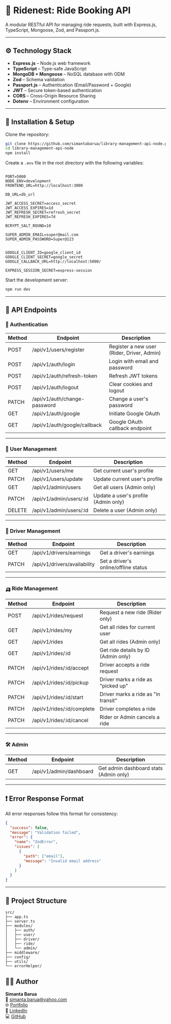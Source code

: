 # 🚗 Ridenest: Ride Booking API

A modular RESTful API for managing ride requests, built with Express.js, TypeScript, Mongoose, Zod, and Passport.js.

---

## ⚙️ Technology Stack

- **Express.js** – Node.js web framework
- **TypeScript** – Type-safe JavaScript
- **MongoDB + Mongoose** – NoSQL database with ODM
- **Zod** – Schema validation
- **Passport.js** – Authentication (Email/Password + Google)
- **JWT** – Secure token-based authentication
- **CORS** – Cross-Origin Resource Sharing
- **Dotenv** – Environment configuration

---

## 🚀 Installation & Setup

Clone the repository:

```bash
git clone https://github.com/simantabarua/library-management-api-node.git
cd library-management-api-node
npm install
```

Create a `.env` file in the root directory with the following variables:

```env

PORT=5000
NODE_ENV=development
FRONTEND_URL=http://localhost:3000

DB_URL=db_url

JWT_ACCESS_SECRET=access_secret
JWT_ACCESS_EXPIRES=1d
JWT_REFRESH_SECRET=refresh_secret
JWT_REFRESH_EXPIRES=7d

BCRYPT_SALT_ROUND=10

SUPER_ADMIN_EMAIL=super@mail.com
SUPER_ADMIN_PASSWORD=Super@123


GOOGLE_CLIENT_ID=google_client_id
GOOGLE_CLIENT_SECRET=google_secret
GOOGLE_CALLBACK_URL=http://localhost:5000/

EXPRESS_SESSION_SECRET=express-session

```

Start the development server:

```bash
npm run dev
```

---

## 📘 API Endpoints

### 🔐 Authentication

| Method | Endpoint                     | Description                                |
| ------ | ---------------------------- | ------------------------------------------ |
| POST   | /api/v1/users/register       | Register a new user (Rider, Driver, Admin) |
| POST   | /api/v1/auth/login           | Login with email and password              |
| POST   | /api/v1/auth/refresh-token   | Refresh JWT tokens                         |
| POST   | /api/v1/auth/logout          | Clear cookies and logout                   |
| PATCH  | /api/v1/auth/change-password | Change a user's password                   |
| GET    | /api/v1/auth/google          | Initiate Google OAuth                      |
| GET    | /api/v1/auth/google/callback | Google OAuth callback endpoint             |

---

### 👤 User Management

| Method | Endpoint                | Description                          |
| ------ | ----------------------- | ------------------------------------ |
| GET    | /api/v1/users/me        | Get current user's profile           |
| PATCH  | /api/v1/users/update    | Update current user's profile        |
| GET    | /api/v1/admin/users     | Get all users (Admin only)           |
| PATCH  | /api/v1/admin/users/:id | Update a user's profile (Admin only) |
| DELETE | /api/v1/admin/users/:id | Delete a user (Admin only)           |

---

### 🚕 Driver Management

| Method | Endpoint                     | Description                          |
| ------ | ---------------------------- | ------------------------------------ |
| GET    | /api/v1/drivers/earnings     | Get a driver's earnings              |
| PATCH  | /api/v1/drivers/availability | Set a driver's online/offline status |

---

### 🛺 Ride Management

| Method | Endpoint                   | Description                         |
| ------ | -------------------------- | ----------------------------------- |
| POST   | /api/v1/rides/request      | Request a new ride (Rider only)     |
| GET    | /api/v1/rides/my           | Get all rides for current user      |
| GET    | /api/v1/rides              | Get all rides (Admin only)          |
| GET    | /api/v1/rides/:id          | Get ride details by ID (Admin only) |
| PATCH  | /api/v1/rides/:id/accept   | Driver accepts a ride request       |
| PATCH  | /api/v1/rides/:id/pickup   | Driver marks a ride as "picked up"  |
| PATCH  | /api/v1/rides/:id/start    | Driver marks a ride as "in transit" |
| PATCH  | /api/v1/rides/:id/complete | Driver completes a ride             |
| PATCH  | /api/v1/rides/:id/cancel   | Rider or Admin cancels a ride       |

---

### 🛠️ Admin

| Method | Endpoint                | Description                            |
| ------ | ----------------------- | -------------------------------------- |
| GET    | /api/v1/admin/dashboard | Get admin dashboard stats (Admin only) |

---

## ❗ Error Response Format

All error responses follow this format for consistency:

```json
{
  "success": false,
  "message": "Validation failed",
  "error": {
    "name": "ZodError",
    "issues": [
      {
        "path": ["email"],
        "message": "Invalid email address"
      }
    ]
  }
}
```

---

## 📌 Project Structure

```
src/
├── app.ts
├── server.ts
├── modules/
│   ├── auth/
│   ├── user/
│   ├── driver/
│   ├── ride/
│   └── admin/
├── middleware/
├── config/
├── utils/
└── errorHelper/
```



## 👨‍💻 Author

**Simanta Barua**  
📧 simanta.barua@yahoo.com  
🌐 [Portfolio](https://simanta.web.app/)  
🔗 [LinkedIn](https://www.linkedin.com/in/simantabarua/)  
💻 [GitHub](https://github.com/simantabarua)
